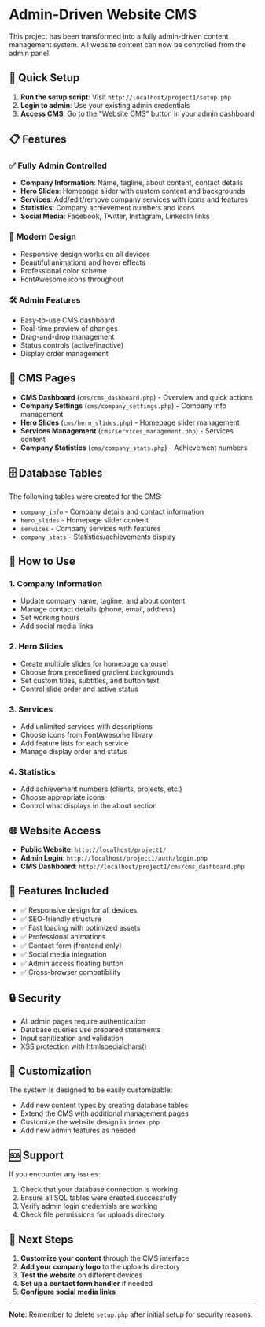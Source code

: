 # Admin-Driven Website CMS

This project has been transformed into a fully admin-driven content management system. All website content can now be controlled from the admin panel.

## 🚀 Quick Setup

1. **Run the setup script**: Visit `http://localhost/project1/setup.php`
2. **Login to admin**: Use your existing admin credentials
3. **Access CMS**: Go to the "Website CMS" button in your admin dashboard

## 📋 Features

### ✅ **Fully Admin Controlled**
- **Company Information**: Name, tagline, about content, contact details
- **Hero Slides**: Homepage slider with custom content and backgrounds
- **Services**: Add/edit/remove company services with icons and features
- **Statistics**: Company achievement numbers and icons
- **Social Media**: Facebook, Twitter, Instagram, LinkedIn links

### 🎨 **Modern Design**
- Responsive design works on all devices
- Beautiful animations and hover effects
- Professional color scheme
- FontAwesome icons throughout

### 🛠️ **Admin Features**
- Easy-to-use CMS dashboard
- Real-time preview of changes
- Drag-and-drop management
- Status controls (active/inactive)
- Display order management

## 📁 CMS Pages

- **CMS Dashboard** (`cms/cms_dashboard.php`) - Overview and quick actions
- **Company Settings** (`cms/company_settings.php`) - Company info management  
- **Hero Slides** (`cms/hero_slides.php`) - Homepage slider management
- **Services Management** (`cms/services_management.php`) - Services content
- **Company Statistics** (`cms/company_stats.php`) - Achievement numbers

## 🗄️ Database Tables

The following tables were created for the CMS:

- `company_info` - Company details and contact information
- `hero_slides` - Homepage slider content
- `services` - Company services with features
- `company_stats` - Statistics/achievements display

## 🔧 How to Use

### 1. Company Information
- Update company name, tagline, and about content
- Manage contact details (phone, email, address)
- Set working hours
- Add social media links

### 2. Hero Slides
- Create multiple slides for homepage carousel
- Choose from predefined gradient backgrounds
- Set custom titles, subtitles, and button text
- Control slide order and active status

### 3. Services
- Add unlimited services with descriptions
- Choose icons from FontAwesome library
- Add feature lists for each service
- Manage display order and status

### 4. Statistics
- Add achievement numbers (clients, projects, etc.)
- Choose appropriate icons
- Control what displays in the about section

## 🌐 Website Access

- **Public Website**: `http://localhost/project1/`
- **Admin Login**: `http://localhost/project1/auth/login.php`
- **CMS Dashboard**: `http://localhost/project1/cms/cms_dashboard.php`

## 📱 Features Included

- ✅ Responsive design for all devices
- ✅ SEO-friendly structure
- ✅ Fast loading with optimized assets
- ✅ Professional animations
- ✅ Contact form (frontend only)
- ✅ Social media integration
- ✅ Admin access floating button
- ✅ Cross-browser compatibility

## 🔒 Security

- All admin pages require authentication
- Database queries use prepared statements
- Input sanitization and validation
- XSS protection with htmlspecialchars()

## 📝 Customization

The system is designed to be easily customizable:

- Add new content types by creating database tables
- Extend the CMS with additional management pages
- Customize the website design in `index.php`
- Add new admin features as needed

## 🆘 Support

If you encounter any issues:

1. Check that your database connection is working
2. Ensure all SQL tables were created successfully
3. Verify admin login credentials are working
4. Check file permissions for uploads directory

## 🎯 Next Steps

1. **Customize your content** through the CMS interface
2. **Add your company logo** to the uploads directory
3. **Test the website** on different devices
4. **Set up a contact form handler** if needed
5. **Configure social media links**

---

**Note**: Remember to delete `setup.php` after initial setup for security reasons.
